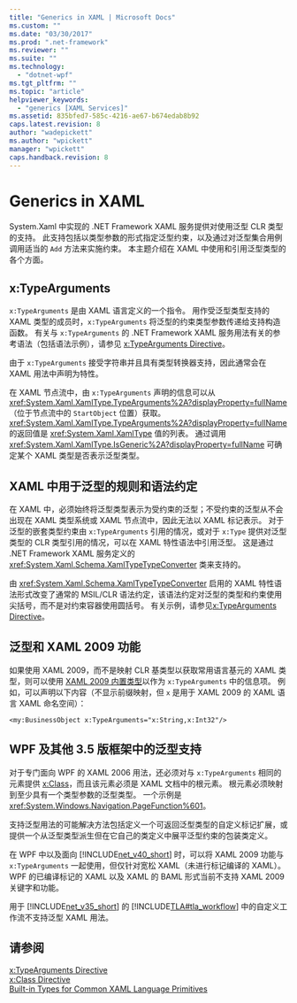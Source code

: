 ```yaml
---
title: "Generics in XAML | Microsoft Docs"
ms.custom: ""
ms.date: "03/30/2017"
ms.prod: ".net-framework"
ms.reviewer: ""
ms.suite: ""
ms.technology: 
  - "dotnet-wpf"
ms.tgt_pltfrm: ""
ms.topic: "article"
helpviewer_keywords: 
  - "generics [XAML Services]"
ms.assetid: 835bfed7-585c-4216-ae67-b674edab8b92
caps.latest.revision: 8
author: "wadepickett"
ms.author: "wpickett"
manager: "wpickett"
caps.handback.revision: 8
---
```

# Generics in XAML
System.Xaml 中实现的 .NET Framework XAML 服务提供对使用泛型 CLR 类型的支持。  此支持包括以类型参数的形式指定泛型约束，以及通过对泛型集合用例调用适当的 `Add` 方法来实施约束。  本主题介绍在 XAML 中使用和引用泛型类型的各个方面。  
  
## x:TypeArguments  
 `x:TypeArguments` 是由 XAML 语言定义的一个指令。  用作受泛型类型支持的 XAML 类型的成员时，`x:TypeArguments` 将泛型的约束类型参数传递给支持构造函数。  有关与 `x:TypeArguments` 的 .NET Framework XAML 服务用法有关的参考语法（包括语法示例），请参见 [x:TypeArguments Directive](../../../docs/framework/xaml-services/x-typearguments-directive.md)。  
  
 由于 `x:TypeArguments` 接受字符串并且具有类型转换器支持，因此通常会在 XAML 用法中声明为特性。  
  
 在 XAML 节点流中，由 `x:TypeArguments` 声明的信息可以从 <xref:System.Xaml.XamlType.TypeArguments%2A?displayProperty=fullName>（位于节点流中的 `StartObject` 位置）获取。  <xref:System.Xaml.XamlType.TypeArguments%2A?displayProperty=fullName> 的返回值是 <xref:System.Xaml.XamlType> 值的列表。  通过调用 <xref:System.Xaml.XamlType.IsGeneric%2A?displayProperty=fullName> 可确定某个 XAML 类型是否表示泛型类型。  
  
## XAML 中用于泛型的规则和语法约定  
 在 XAML 中，必须始终将泛型类型表示为受约束的泛型；不受约束的泛型从不会出现在 XAML 类型系统或 XAML 节点流中，因此无法以 XAML 标记表示。  对于泛型的嵌套类型约束由 `x:TypeArguments` 引用的情况，或对于 `x:Type` 提供对泛型类型的 CLR 类型引用的情况，可以在 XAML 特性语法中引用泛型。  这是通过 .NET Framework XAML 服务定义的 <xref:System.Xaml.Schema.XamlTypeTypeConverter> 类来支持的。  
  
 由 <xref:System.Xaml.Schema.XamlTypeTypeConverter> 启用的 XAML 特性语法形式改变了通常的 MSIL\/CLR 语法约定，该语法约定对泛型的类型和约束使用尖括号，而不是对约束容器使用圆括号。  有关示例，请参见[x:TypeArguments Directive](../../../docs/framework/xaml-services/x-typearguments-directive.md)。  
  
## 泛型和 XAML 2009 功能  
 如果使用 XAML 2009，而不是映射 CLR 基类型以获取常用语言基元的 XAML 类型，则可以使用 [XAML 2009 内置类型](../../../docs/framework/xaml-services/built-in-types-for-common-xaml-language-primitives.md)以作为 `x:TypeArguments` 中的信息项。  例如，可以声明以下内容（不显示前缀映射，但 `x` 是用于 XAML 2009 的 XAML 语言 XAML 命名空间）：  
  
```  
<my:BusinessObject x:TypeArguments="x:String,x:Int32"/>  
```  
  
## WPF 及其他 3.5 版框架中的泛型支持  
 对于专门面向 WPF 的 XAML 2006 用法，还必须对与 `x:TypeArguments` 相同的元素提供 [x:Class](../../../docs/framework/xaml-services/x-class-directive.md)，而且该元素必须是 XAML 文档中的根元素。  根元素必须映射到至少具有一个类型参数的泛型类型。  一个示例是 <xref:System.Windows.Navigation.PageFunction%601>。  
  
 支持泛型用法的可能解决方法包括定义一个可返回泛型类型的自定义标记扩展，或提供一个从泛型类型派生但在它自己的类定义中展平泛型约束的包装类定义。  
  
 在 WPF 中以及面向 [!INCLUDE[net_v40_short](../../../includes/net-v40-short-md.md)] 时，可以将 XAML 2009 功能与 `x:TypeArguments` 一起使用，但仅针对宽松 XAML（未进行标记编译的 XAML）。  WPF 的已编译标记的 XAML 以及 XAML 的 BAML 形式当前不支持 XAML 2009 关键字和功能。  
  
 用于 [!INCLUDE[net_v35_short](../../../includes/net-v35-short-md.md)] 的 [!INCLUDE[TLA#tla_workflow](../../../includes/tlasharptla-workflow-md.md)] 中的自定义工作流不支持泛型 XAML 用法。  
  
## 请参阅  
 [x:TypeArguments Directive](../../../docs/framework/xaml-services/x-typearguments-directive.md)   
 [x:Class Directive](../../../docs/framework/xaml-services/x-class-directive.md)   
 [Built\-in Types for Common XAML Language Primitives](../../../docs/framework/xaml-services/built-in-types-for-common-xaml-language-primitives.md)